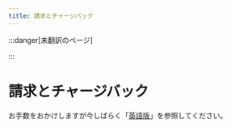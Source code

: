 ```yaml
---
title: 請求とチャージバック
---
```


[英語版]: https://www.finops.org/framework/capabilities/invoicing-chargeback/

:::danger[未翻訳のページ]

:::

# 請求とチャージバック

お手数をおかけしますが今しばらく「[英語版]」を参照してください。

